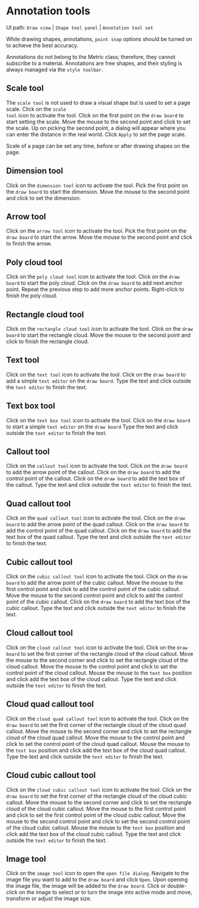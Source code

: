 # Annotation tools
<tldr>
    <p>UI path: <ui-path><code>Draw view</code> | <code>Shape tool panel</code> | <code>Annotation tool set</code></ui-path></p>
</tldr>

<tip>
<p>
While drawing shapes, annotations, <code>point snap</code> options should be turned on to achieve the best accuracy.
</p>
</tip>
<note>
<p>
Annotations do not belong to the Metric class; therefore, they cannot subscribe to a material. Annotations are free shapes, and their styling is always managed via the <code>style toolbar</code>.</p>
</note>

## Scale tool
The <code>scale tool</code> is not used to draw a visual shape but is used to set a page scale.
<procedure>
<step>
Click on the <code>scale tool</code> icon to activate the tool.
</step>
<step>
Click on the first point on the <code>draw board</code> to start setting the scale.
</step>
<step>
Move the mouse to the second point and click to set the scale.
</step>
<step>
Up on picking the second point, a dialog will appear where you can enter the distance in the real world.
</step>
<step>
Click <code>Apply</code> to set the page scale.
</step>
<tip>
<p>
   Scale of a page can be set any time, before or after drawing shapes on the page.
</p>
</tip>
</procedure>

## Dimension tool
<procedure>

<step>
Click on the <code>dimension tool</code> icon to activate the tool.
</step>
<step>
Pick the first point on the <code>draw board</code> to start the dimension.
</step>
<step>
Move the mouse to the second point and click to set the dimension.
</step>
</procedure>

## Arrow tool
<procedure>
<step>
Click on the <code>arrow tool</code> icon to activate the tool.
</step>
<step>
Pick the first point on the <code>draw board</code> to start the arrow.
</step>
<step>
Move the mouse to the second point and click to finish the arrow.
</step>
</procedure>

## Poly cloud tool
<procedure>
<step>
Click on the <code>poly cloud tool</code> icon to activate the tool.
</step>
<step>
Click on the <code>draw board</code> to start the poly cloud.
</step>
<step>
Click on the <code>draw board</code> to add next anchor point.
</step>
<step>
Repeat the previous step to add more anchor points.
</step>
<step>
Right-click to finish the poly cloud.
</step>
</procedure>

## Rectangle cloud tool
<procedure>
<step>
Click on the <code>rectangle cloud tool</code> icon to activate the tool.
</step>
<step>
Click on the <code>draw board</code> to start the rectangle cloud.
</step>
<step>
Move the mouse to the second point and click to finish the rectangle cloud.
</step>
</procedure>

## Text tool
<procedure>
<step>
Click on the <code>text tool</code> icon to activate the tool.
</step>
<step>
Click on the <code>draw board</code> to add a simple <code>text editor</code> on the <code>draw board</code>.
</step>
<step>
Type the text and click outside the <code>text editor</code> to finish the text.
</step>
</procedure>

## Text box tool
<procedure>
<step>
Click on the <code>text box tool</code> icon to activate the tool.
</step>
<step>
Click on the <code>draw board</code> to start a simple <code>text editor</code> on the <code>draw board</code>
</step>
<step>
Type the text and click outside the <code>text editor</code> to finish the text.
</step>
</procedure>

## Callout tool
<procedure>
<step>
Click on the <code>callout tool</code> icon to activate the tool.
</step>
<step>
Click on the <code>draw board</code> to add the arrow point of the callout.
</step>
<step>
Click on the <code>draw board</code> to add the control point of the callout.
</step>
<step>
Click on the <code>draw board</code> to add the text box of the callout.
</step>
<step>
Type the text and click outside the <code>text editor</code> to finish the text.
</step>
</procedure>

## Quad callout tool
<procedure>
<step>
Click on the <code>quad callout tool</code> icon to activate the tool.
</step>
<step>
Click on the <code>draw board</code> to add the arrow point of the quad callout.
</step>
<step>
Click on the <code>draw board</code> to add the control point of the quad callout.
</step>
<step>
Click on the <code>draw board</code> to add the text box of the quad callout.
</step>
<step>
Type the text and click outside the <code>text editor</code> to finish the text.
</step>
</procedure>

## Cubic callout tool
<procedure>
<step>
Click on the <code>cubic callout tool</code> icon to activate the tool.
</step>
<step>
Click on the <code>draw board</code> to add the arrow point of the cubic callout.
</step>
<step>
Move the mouse to the first control point and click to add the control point of the cubic callout.
</step>
<step>
Move the mouse to the second control point and click to add the control point of the cubic callout.
</step>
<step>
Click on the <code>draw board</code> to add the text box of the cubic callout.
</step>
<step>
Type the text and click outside the <code>text editor</code> to finish the text.
</step>
</procedure>

## Cloud callout tool
<procedure>
<step>
Click on the <code>cloud callout tool</code> icon to activate the tool.
</step>
<step>
Click on the <code>draw board</code> to set the first corner of the rectangle cloud of the cloud callout.
</step>
<step>
Move the mouse to the second corner and click to set the rectangle cloud of the cloud callout.
</step>
<step>
Move the mouse to the control point and click to set the control point of the cloud callout.
</step>
<step>
Mouse the mouse to the <code>text box</code> position and click add the text box of the cloud callout.
</step>
<step>
Type the text and click outside the <code>text editor</code> to finish the text.
</step>
</procedure>

## Cloud quad callout tool
<procedure>
<step>
Click on the <code>cloud quad callout tool</code> icon to activate the tool.
</step>
<step>
Click on the <code>draw board</code> to set the first corner of the rectangle cloud of the cloud quad callout.
</step>
<step>
Move the mouse to the second corner and click to set the rectangle cloud of the cloud quad callout.
</step>
<step>
Move the mouse to the control point and click to set the control point of the cloud quad callout.
</step>
<step>
Mouse the mouse to the <code>text box</code> position and click add the text box of the cloud quad callout.
</step>
<step>
Type the text and click outside the <code>text editor</code> to finish the text.
</step>
</procedure>

## Cloud cubic callout tool
<procedure>
<step>
Click on the <code>cloud cubic callout tool</code> icon to activate the tool.
</step>
<step>
Click on the <code>draw board</code> to set the first corner of the rectangle cloud of the cloud cubic callout.
</step>
<step>
Move the mouse to the second corner and click to set the rectangle cloud of the cloud cubic callout.
</step>
<step>
Move the mouse to the first control point and click to set the first control point of the cloud cubic callout.
</step>
<step>
Move the mouse to the second control point and click to set the second control point of the cloud cubic callout.
</step>
<step>
Mouse the mouse to the <code>text box</code> position and click add the text box of the cloud cubic callout.
</step>
<step>
Type the text and click outside the <code>text editor</code> to finish the text.
</step>
</procedure>

## Image tool
<procedure>
<step>
Click on the <code>image tool</code> icon to open the <code>open file dialog</code>.
</step>
<step>
Navigate to the image file you want to add to the <code>draw board</code> and click <code>Open</code>.
</step>
<step>
Upon opening the image file, the image will be added to the <code>draw board</code>.

</step>
<step>
Click or double-click on the image to select or to turn the image into active mode and move, transform or adjust the image size.
</step>
</procedure>





